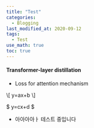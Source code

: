 ```yaml
---
title: "Test"
categories: 
  - Blogging
last_modified_at: 2020-09-12
tags:
  - Test
use_math: true
toc: true
---
```

#### Transformer-layer distillation

* Loss for attention mechanism

\\[
y=ax+b
\\]

$
y=cx+d
$

* 아아아아ㅏ 테스트 중입니다 
